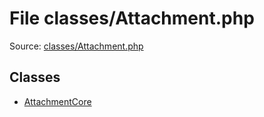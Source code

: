 File classes/Attachment.php
=========

Source: [classes/Attachment.php](https://github.com/PrestaShop/PrestaShop/blob/1.6.0.3/classes/Attachment.php)


Classes
-------

* [AttachmentCore](class.AttachmentCore.md)

